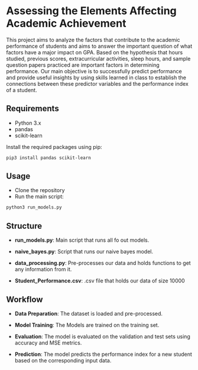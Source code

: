 # Assessing the Elements Affecting Academic Achievement



This project aims to analyze the factors that contribute to the academic performance of students and aims to answer the important question of what factors have a major impact on GPA. Based on the hypothesis that hours studied, previous scores, extracurricular activities, sleep hours, and sample question papers practiced are important factors in determining performance. Our main objective is to successfully predict performance and provide useful insights by using skills learned in class to establish the connections between these predictor variables and the performance index of a student.

## Requirements

- Python 3.x
- pandas
- scikit-learn

Install the required packages using pip:

```bash
pip3 install pandas scikit-learn
```

## Usage

- Clone the repository
- Run the main script:

```bash
python3 run_models.py
```

## Structure

- **run_models.py**: Main script that runs all fo out models.
- **naive_bayes.py**: Script that runs our naive bayes model.
- **data_processing.py**: Pre-processes our data and holds functions to get any information from it.

- **Student_Performance.csv**: .csv file that holds our data of size 10000

## Workflow

- **Data Preparation**: The dataset is loaded and pre-processed.

- **Model Training**: The Models are trained on the training set.
- **Evaluation**: The model is evaluated on the validation and test sets using accuracy and MSE metrics.
- **Prediction**: The model predicts the performance index for a new student based on the corresponding input data.
